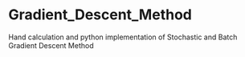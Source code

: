 # Gradient_Descent_Method
Hand calculation and python implementation of Stochastic and Batch Gradient Descent Method
